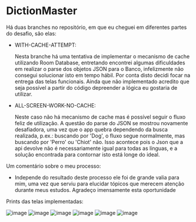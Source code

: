# DictionMaster

Há duas branches no repositório, em que eu cheguei em diferentes partes do desafio, são elas:

- WITH-CACHE-ATTEMPT: 

    Nesta branche há uma tentativa de implementar o mecanismo de cache utilizando Room Database,
    entretando encontrei algumas dificuldades em realizar o parse dos objetos JSON para o Banco,
    infelizmente não consegui solucionar isto em tempo hábil. Por conta disto decidi focar na entrega das telas funcionais.
    Ainda que não implementado acredito que seja possível a partir do código depreender a lógica eu gostaria de utilizar.
    
 -  ALL-SCREEN-WORK-NO-CACHE:
 
    Neste caso não há mecanismo de cache mas é possível seguir o fluxo feliz de utilização.
    A questão do parse do JSON se mostrou novamente desafiadora, uma vez que o app quebra dependendo da busca realizada,
    p.ex.: buscando por 'Dog', o fluxo segue normalmente, mas buscando por 'Perro' ou 'Chiot' não.
    Isso acontece pois o Json que a api devolve não é necessariamente igual para todas as línguas,
    e a solução encontrada para contornar isto está longe do ideal. 
    
    
    
  Um comentário sobre o meu processo:

- Independe do resultado deste processo ele foi de grande valia para mim, uma vez que serviu para elucidar tópicos que merecem atenção durante meus estudos. 
  Agradeço imensamente esta oportunidade
    
 Prints das telas implementadas:

![image](https://user-images.githubusercontent.com/33462685/158081472-9127c7bd-a0be-4dc6-ba82-ef6d5bc5fec6.png)
![image](https://user-images.githubusercontent.com/33462685/158081486-eb3db2e5-768c-4f9c-a3aa-433ccfec0b40.png)
![image](https://user-images.githubusercontent.com/33462685/158081490-5b4bb9e5-c90b-45aa-8a71-1333202f59c8.png)
![image](https://user-images.githubusercontent.com/33462685/158081509-e597ff35-a501-4760-b4c1-9ab22cb532c7.png)
![image](https://user-images.githubusercontent.com/33462685/158081424-9050c464-abf1-4927-8780-ca82ab320a44.png)
![image](https://user-images.githubusercontent.com/33462685/158081529-7033797d-33e7-4d84-9c59-4da9cf272736.png)

